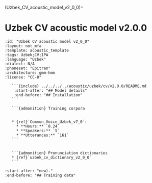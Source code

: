 
(Uzbek_CV_acoustic_model_v2_0_0)=
# Uzbek CV acoustic model v2.0.0

``````{acoustic} Uzbek CV acoustic model v2.0.0
:id: "Uzbek CV acoustic model v2_0_0"
:layout: not_mfa
:template: acoustic_template
:tags: Uzbek;CV;IPA
:language: "Uzbek"
:dialect: N/A
:phoneset: "Epitran"
:architecture: gmm-hmm
:license: "CC-0"

   ```{include} ../../../../acoustic/uzbek/cv/v2.0.0/README.md
    :start-after: "## Model details"
    :end-before: "## Installation"
   ```

   ```{admonition} Training corpora


   * {ref}`Common_Voice_Uzbek_v7_0`:
     * **Hours:** `0.24`
     * **Speakers:** `5`
     * **Utterances:** `161`
   ```


   ```{admonition} Pronunciation dictionaries
   * {ref}`uzbek_cv_dictionary_v2_0_0`
   ```
``````

```{include} ../../../../acoustic/uzbek/cv/v2.0.0/README.md
:start-after: "new)."
:end-before: "## Training data"
```
